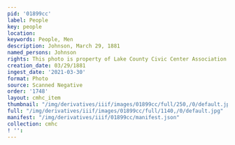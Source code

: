 ```yaml
---
pid: '01899cc'
label: People
key: people
location: 
keywords: People, Men
description: Johnson, March 29, 1881
named_persons: Johnson
rights: This photo is property of Lake County Civic Center Association.
creation_date: 03/29/1881
ingest_date: '2021-03-30'
format: Photo
source: Scanned Negative
order: '1748'
layout: cmhc_item
thumbnail: "/img/derivatives/iiif/images/01899cc/full/250,/0/default.jpg"
full: "/img/derivatives/iiif/images/01899cc/full/1140,/0/default.jpg"
manifest: "/img/derivatives/iiif/01899cc/manifest.json"
collection: cmhc
! '': 
---
```

